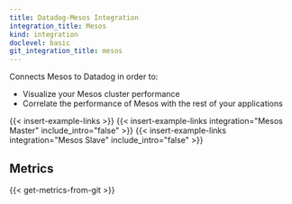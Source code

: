 ```yaml
---
title: Datadog-Mesos Integration
integration_title: Mesos
kind: integration
doclevel: basic
git_integration_title: mesos
---
```




Connects Mesos to Datadog in order to:

* Visualize your Mesos cluster performance
* Correlate the performance of Mesos with the rest of your applications

{{< insert-example-links >}}
{{< insert-example-links integration="Mesos Master" include_intro="false" >}}
{{< insert-example-links integration="Mesos Slave" include_intro="false" >}}

## Metrics

{{< get-metrics-from-git >}}
